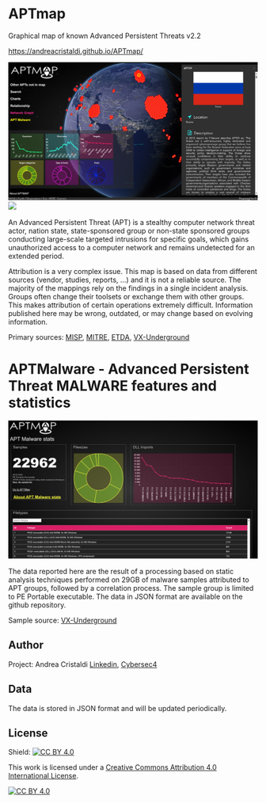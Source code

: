 # APTmap
Graphical map of known Advanced Persistent Threats v2.2

<a href="https://andreacristaldi.github.io/APTmap/">https://andreacristaldi.github.io/APTmap/</a>

<img src="https://github.com/andreacristaldi/APTmap/raw/master/images/preview.jpg" />

<img src="https://github.com/andreacristaldi/APTmap/raw/master/images/graph.gif" />

An Advanced Persistent Threat (APT) is a stealthy computer network threat actor, nation state, state-sponsored group or non-state sponsored groups conducting large-scale targeted intrusions for specific goals, which gains unauthorized access to a computer network and remains undetected for an extended period.

Attribution is a very complex issue. This map is based on data from different sources (vendor, studies, reports, ...) and it is not a reliable source. The majority of the mappings rely on the findings in a single incident analysis. Groups often change their toolsets or exchange them with other groups. This makes attribution of certain operations extremely difficult. Information published here may be wrong, outdated, or may change based on evolving information.

Primary sources: <a href="https://www.misp-project.org/" target="blank_">MISP</a>, <a href="https://attack.mitre.org/" target="blank_">MITRE</a>, <a href="https://www.etda.or.th/th/" target="blank_">ETDA</a>, <a href="https://www.vx-underground.org/" target="blank_">VX-Underground</a>

<h1>APTMalware - Advanced Persistent Threat MALWARE features and statistics</h1>

<img src="https://github.com/andreacristaldi/APTmap/raw/master/images/preview2.jpg" />

The data reported here are the result of a processing based on static analysis techniques performed on 29GB of malware samples attributed to APT groups, followed by a correlation process. The sample group is limited to PE Portable executable. The data in JSON format are available on the github repository.
	
Sample source: <a href="https://www.vx-underground.org/" target="blank_">VX-Underground</a>
	
<h2>Author</h2>
Project: Andrea Cristaldi <a href="https://www.linkedin.com/in/andreacristaldi/" target="blank_">Linkedin</a>, <a href="https://www.cybersec4.com" target="blank_">Cybersec4</a>


<h2>Data</h2>
The data is stored in JSON format and will be updated periodically.


<h2>License</h2>

Shield: [![CC BY 4.0][cc-by-shield]][cc-by]

This work is licensed under a
[Creative Commons Attribution 4.0 International License][cc-by].

[![CC BY 4.0][cc-by-image]][cc-by]

[cc-by]: http://creativecommons.org/licenses/by/4.0/
[cc-by-image]: https://i.creativecommons.org/l/by/4.0/88x31.png
[cc-by-shield]: https://img.shields.io/badge/License-CC%20BY%204.0-lightgrey.svg
